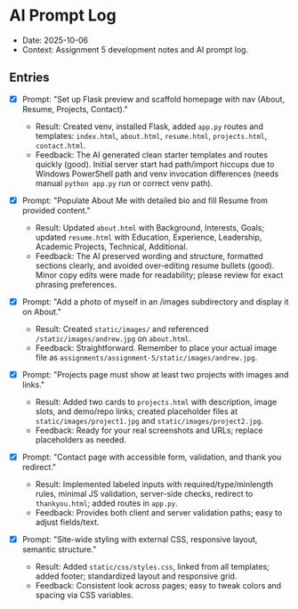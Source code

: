 # AI Prompt Log

- Date: 2025-10-06
- Context: Assignment 5 development notes and AI prompt log.

## Entries

- [x] Prompt: "Set up Flask preview and scaffold homepage with nav (About, Resume, Projects, Contact)."
  - Result: Created venv, installed Flask, added `app.py` routes and templates: `index.html`, `about.html`, `resume.html`, `projects.html`, `contact.html`.
  - Feedback: The AI generated clean starter templates and routes quickly (good). Initial server start had path/import hiccups due to Windows PowerShell path and venv invocation differences (needs manual `python app.py` run or correct venv path).

- [x] Prompt: "Populate About Me with detailed bio and fill Resume from provided content."
  - Result: Updated `about.html` with Background, Interests, Goals; updated `resume.html` with Education, Experience, Leadership, Academic Projects, Technical, Additional.
  - Feedback: The AI preserved wording and structure, formatted sections clearly, and avoided over-editing resume bullets (good). Minor copy edits were made for readability; please review for exact phrasing preferences.

- [x] Prompt: "Add a photo of myself in an /images subdirectory and display it on About."
  - Result: Created `static/images/` and referenced `/static/images/andrew.jpg` on `about.html`.
  - Feedback: Straightforward. Remember to place your actual image file as `assignments/assignment-5/static/images/andrew.jpg`.

- [x] Prompt: "Projects page must show at least two projects with images and links."
  - Result: Added two cards to `projects.html` with description, image slots, and demo/repo links; created placeholder files at `static/images/project1.jpg` and `static/images/project2.jpg`.
  - Feedback: Ready for your real screenshots and URLs; replace placeholders as needed.

- [x] Prompt: "Contact page with accessible form, validation, and thank you redirect."
  - Result: Implemented labeled inputs with required/type/minlength rules, minimal JS validation, server-side checks, redirect to `thankyou.html`; added routes in `app.py`.
  - Feedback: Provides both client and server validation paths; easy to adjust fields/text.

- [x] Prompt: "Site-wide styling with external CSS, responsive layout, semantic structure."
  - Result: Added `static/css/styles.css`, linked from all templates; added footer; standardized layout and responsive grid.
  - Feedback: Consistent look across pages; easy to tweak colors and spacing via CSS variables.
